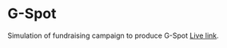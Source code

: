 # G-Spot
Simulation of fundraising campaign to produce G-Spot
[Live link](https://g-spot.netlify.app/).
